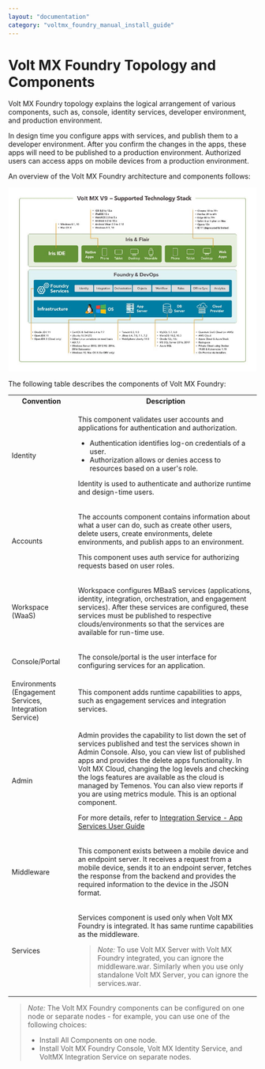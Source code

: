 ```yaml
---
layout: "documentation"
category: "voltmx_foundry_manual_install_guide"
---
```

                             

Volt MX  Foundry Topology and Components
======================================

Volt MX  Foundry topology explains the logical arrangement of various components, such as, console, identity services, developer environment, and production environment.

In design time you configure apps with services, and publish them to a developer environment. After you confirm the changes in the apps, these apps will need to be published to a production environment. Authorized users can access apps on mobile devices from a production environment.

An overview of the Volt MX Foundry architecture and components follows:

![](Resources/Images/VoltMX_V9___Supported_Technology_Stack.jpg)

The following table describes the components of Volt MX Foundry:
  
<table>
<tr>
<th>Convention</th>
<th>Description</th>
</tr>
<tr>
<td>Identity</td>
<td>
<p></p>
<p>This component validates user accounts and applications for authentication and authorization.</p>
<ul>
<li>Authentication identifies log-on credentials of a user.</li>
<li>Authorization allows or denies access to resources based on a user's role.</li>
</ul>
<p>Identity is used to authenticate and authorize runtime and design-time users.</p>
<p></p>
</td>
</tr>
<tr>
<td>Accounts</td>
<td>
<p></p>
<p>	The accounts component contains information about what a user can do, such as create other users, delete users, create environments, delete environments, and publish apps to an environment.</p>
<p>This component uses auth service for authorizing requests based on user roles.</p>
<p></p>
</td>
</tr>
<tr>
<td>Workspace (WaaS)</td>
<td>
<p></p>
<p>	Workspace configures MBaaS services (applications, identity, integration, orchestration, and engagement services). After these services are configured, these services must be published to respective clouds/environments so that the services are available for run-time use.</p>
<p></p>
</td>
</tr>
<tr>
<td>Console/Portal</td>
<td>
<p></p>
<p>The console/portal is the user interface for configuring services for an application.</p>
<p></p>
</td>
</tr>
<tr>
<td>Environments (Engagement Services, Integration Service)</td>
<td>
<p></p>
<p>This component adds runtime capabilities to apps, such as engagement services and integration services.</p>
<p></p>
</td>
</tr>
<tr>
<td>Admin</td>
<td>
<p></p>
<p>	Admin provides the capability to list down the set of services published and test the services shown in Admin Console. Also, you can view list of published apps and provides the delete apps functionality. In Volt MX Cloud, changing the log levels and checking the logs features are available as the cloud is managed by Temenos. You can also view reports if you are using metrics module. This is an optional component.</p>
<p>For more details, refer to <a href="https://opensource.hcltechsw.com/volt-mx-docs/docs/documentation/Foundry/vmf_integrationservice_admin_console_userguide/Content/App_Services_User_Guide.html">Integration Service - App Services User Guide</a></p>
<p></p>
</td>
</tr>
<tr>
<td>Middleware</td>
<td>
<p></p>
<p>This component exists between a mobile device and an endpoint server. It receives a request from a mobile device, sends it to an endpoint server, fetches the response from the backend and provides the required information to the device in the JSON format.</p>
<p></p>
</td>
</tr>
<tr>
<td>Services</td>
<td>
<p></p>
<p>Services component is used only when Volt MX Foundry is integrated. It has same runtime capabilities as the middleware.</p>
<p><blockquote><em>Note:</em>  To use Volt MX Server with Volt MX Foundry integrated, you can ignore the middleware.war. Similarly when you use only standalone Volt MX Server, you can ignore the services.war.</blockquote></p>
<p></p>
</td>
</tr>
</table>

<blockquote>
<em>Note:</em> The Volt MX Foundry components can be configured on one node or separate nodes - for example, you can use one of the following choices:
<ul>
<li>Install All Components on one node.</li>
<li>Install Volt MX Foundry Console, Volt MX Identity Service, and  VoltMX Integration Service on separate nodes.</li>
</ul>
</blockquote>
